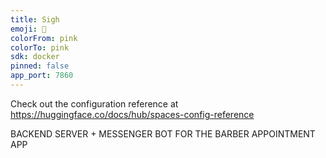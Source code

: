 ```yaml
---
title: Sigh
emoji: 🏢
colorFrom: pink
colorTo: pink
sdk: docker
pinned: false
app_port: 7860
---
```


Check out the configuration reference at https://huggingface.co/docs/hub/spaces-config-reference

BACKEND SERVER + MESSENGER BOT FOR THE BARBER APPOINTMENT APP
